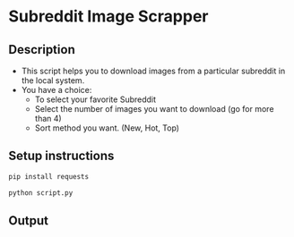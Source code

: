 # Subreddit Image Scrapper

## Description

- This script helps you to download images from a particular subreddit in the local system.
- You have a choice:
  - To select your favorite Subreddit
  - Select the number of images you want to download (go for more than 4)
  - Sort method you want. (New, Hot, Top)

## Setup instructions

```python
pip install requests
```

```python
python script.py
```

## Output

